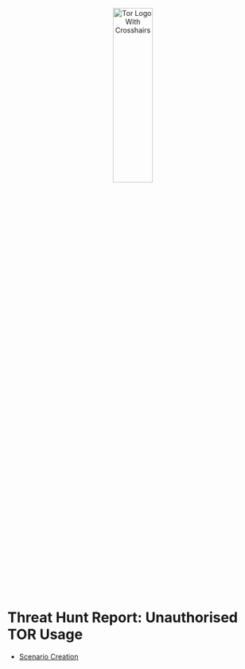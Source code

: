 
<p align="center">
<img src="https://github.com/user-attachments/assets/ac8338fd-fd54-4398-b02b-d5df63dc9ff9" height="30%" width="40%" alt="Tor Logo With Crosshairs"/>
</p>

# Threat Hunt Report: Unauthorised TOR Usage
- [Scenario Creation](https://github.com/itsrubenclarke/Threat-Hunting/blob/main/Windows-Threats/Tor-Browser/Threat-Hunt-Event(Tor).md)


